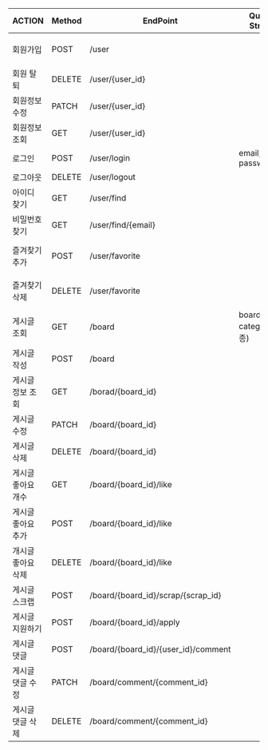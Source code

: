 | ACTION | Method | EndPoint | Query String | Request Body |
| --- | --- | --- | --- | --- |
| 회원가입 | POST | /user |  | email, password, phone, name |
| 회원 탈퇴 | DELETE | /user/{user_id} |  | password |
| 회원정보수정 | PATCH | /user/{user_id} |  |  |
| 회원정보 조회 | GET | /user/{user_id} |  |  |
| 로그인 | POST | /user/login | email, password |  |
| 로그아웃 | DELETE | /user/logout |  |  |
| 아이디 찾기 | GET | /user/find |  |  |
| 비밀번호 찾기 | GET | /user/find/{email} |  |  |
| 즐겨찾기 추가 | POST | /user/favorite |  | user1_id, user2_id(user1 은 누른사람) |
| 즐겨찾기 삭제 | DELETE | /user/favorite |  | user1_id, user2_id(user1 은 누른사람) |
| 게시글 조회 | GET | /board | board_type, category(업종) |  |
| 게시글 작성 | POST | /board |  | 상세 내용들 |
| 게시글 정보 조회 | GET | /borad/{board_id} |  |  |
| 게시글 수정 | PATCH | /board/{board_id} |  |  |
| 게시글 삭제 | DELETE | /board/{board_id} |  |  |
| 게시글 좋아요 개수  | GET | /board/{board_id}/like |  |  |
| 게시글 좋아요 추가 | POST | /board/{board_id}/like |  | user_id |
| 개시글 좋아요 삭제 | DELETE | /board/{board_id}/like |  | user_id |
| 게시글 스크랩 | POST | /board/{board_id}/scrap/{scrap_id} |   |  |
| 게시글 지원하기 | POST | /board/{board_id}/apply |  | user_id |
| 게시글 댓글 | POST | /board/{board_id}/{user_id}/comment |  | content |
| 게시글 댓글 수정 | PATCH | /board/comment/{comment_id} |  | content |
| 게시글 댓글 삭제 | DELETE | /board/comment/{comment_id} |  |  |